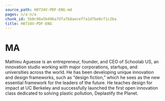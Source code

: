 ```yaml
---
source_path: H0734V-PDF-ENG.md
pages: n/a-n/a
chunk_id: 5b0c98a5b496a7dfa7b8aecef7a1d7be0cf1c2ba
title: H0734V-PDF-ENG
---
```

# MA

Mathieu Aguesse is an entrepreneur, founder, and CEO of Schoolab US, an innovation studio working with major corporations, startups, and universities across the world. He has been developing unique innovation and design frameworks, such as “design fiction,” which he sees as the new essential framework for the leaders of the future. He teaches design for impact at UC Berkeley and successfully launched the first open innovation class dedicated to solving plastic pollution, Deplastify the Planet.

